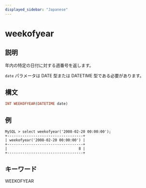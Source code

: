 ```yaml
---
displayed_sidebar: "Japanese"
---
```


# weekofyear

## 説明

年内の特定の日付に対する週番号を返します。

`date` パラメータは DATE 型または DATETIME 型である必要があります。

## 構文

```Haskell
INT WEEKOFYEAR(DATETIME date)
```

## 例

```Plain Text
MySQL > select weekofyear('2008-02-20 00:00:00');
+-----------------------------------+
| weekofyear('2008-02-20 00:00:00') |
+-----------------------------------+
|                                 8 |
+-----------------------------------+
```

## キーワード

WEEKOFYEAR